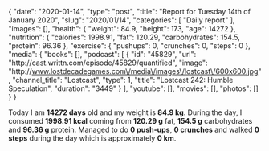{
    "date": "2020-01-14",
    "type": "post",
    "title": "Report for Tuesday 14th of January 2020",
    "slug": "2020\/01\/14",
    "categories": [
        "Daily report"
    ],
    "images": [],
    "health": {
        "weight": 84.9,
        "height": 173,
        "age": 14272
    },
    "nutrition": {
        "calories": 1998.91,
        "fat": 120.29,
        "carbohydrates": 154.5,
        "protein": 96.36
    },
    "exercise": {
        "pushups": 0,
        "crunches": 0,
        "steps": 0
    },
    "media": {
        "books": [],
        "podcast": [
            {
                "id": "45829",
                "url": "http:\/\/cast.writtn.com\/episode\/45829\/quantified",
                "image": "http:\/\/www.lostdecadegames.com\/media\/images\/lostcast\/600x600.jpg",
                "channel_title": "Lostcast",
                "type": 1,
                "title": "Lostcast 242: Humble Speculation",
                "duration": "3449"
            }
        ],
        "youtube": [],
        "movies": [],
        "photos": []
    }
}

Today I am <strong>14272 days</strong> old and my weight is <strong>84.9 kg</strong>. During the day, I consumed <strong>1998.91 kcal</strong> coming from <strong>120.29 g</strong> fat, <strong>154.5 g</strong> carbohydrates and <strong>96.36 g</strong> protein. Managed to do <strong>0 push-ups</strong>, <strong>0 crunches</strong> and walked <strong>0 steps</strong> during the day which is approximately <strong>0 km</strong>.
